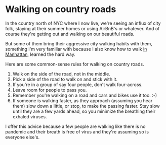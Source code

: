 # Walking on country roads
In the country north of NYC where I now live, we're seeing an influx of city folk, staying at their summer homes or using AirBnB's or whatever. And of course they're getting out and walking on our beautiful roads.

But some of them bring their aggressive city walking habits with them, something I'm very familiar with because I also know how to walk <a href="http://scripting.com/2017/11/27.html#a203503">in Manhattan</a>, learned the hard way. 

Here are some common-sense rules for walking on country roads.
1. Walk on the side of the road, not in the middle.
2. Pick a side of the road to walk on and stick with it.
3. If you're in a group of say four people, don't walk four-across. 
4. Leave room for people to pass you.
5. Remember you're walking on a road and cars and bikes use it too. :-)
6. If someone is walking faster, as they approach (assuming you hear them) slow down a little, or stop, to make the passing faster. Stay slow until they are a few yards ahead, so you minimize the breathing their exhaled viruses. 

I offer this advice because a few people are walking like there is no pandemic and their breath is free of virus and they're assuming so is everyone else's. 

